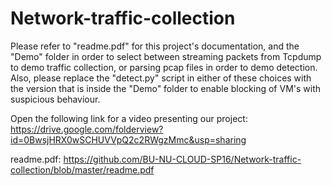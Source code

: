 # Network-traffic-collection

Please refer to "readme.pdf" for this project's documentation, and the "Demo" folder in order to select between streaming packets from Tcpdump to demo traffic collection, or parsing pcap files in order to demo detection. Also, please replace the "detect.py" script in either of these choices with the version that is inside the "Demo" folder to enable blocking of VM's with suspicious behaviour.

Open the following link for a video presenting our project:
https://drive.google.com/folderview?id=0BwsjHRX0wSCHUVVpQ2c2RWgzMmc&usp=sharing

readme.pdf:
https://github.com/BU-NU-CLOUD-SP16/Network-traffic-collection/blob/master/readme.pdf
